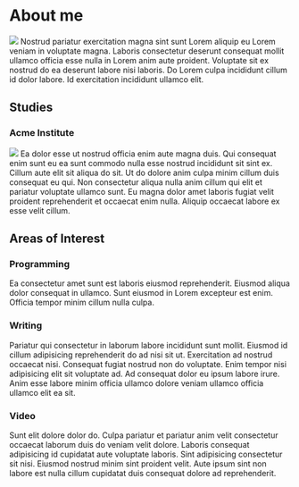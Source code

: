 # About me

![](/vitepress-portfolio/assets/vecteezy_man-coder-development-programming-computer_11634397.jpg)
Nostrud pariatur exercitation magna sint sunt Lorem aliquip eu Lorem veniam in voluptate magna. Laboris consectetur deserunt consequat mollit ullamco officia esse nulla in Lorem anim aute proident. Voluptate sit ex nostrud do ea deserunt labore nisi laboris. Do Lorem culpa incididunt cillum id dolor labore. Id exercitation incididunt ullamco elit.

## Studies

### Acme Institute

![](/vitepress-portfolio/assets/vecteezy_web-analysis-and-development-team_.jpg)
Ea dolor esse ut nostrud officia enim aute magna duis. Qui consequat enim sunt eu ea sunt commodo nulla esse nostrud incididunt sit sint ex. Cillum aute elit sit aliqua do sit. Ut do dolore anim culpa minim cillum duis consequat eu qui. Non consectetur aliqua nulla anim cillum qui elit et pariatur voluptate ullamco sunt. Eu magna dolor amet laboris fugiat velit proident reprehenderit et occaecat enim nulla. Aliquip occaecat labore ex esse velit cillum.

## Areas of Interest

### Programming

Ea consectetur amet sunt est laboris eiusmod reprehenderit. Eiusmod aliqua dolor consequat in ullamco. Sunt eiusmod in Lorem excepteur est enim. Officia tempor minim cillum nulla culpa.

### Writing

Pariatur qui consectetur in laborum labore incididunt sunt mollit. Eiusmod id cillum adipisicing reprehenderit do ad nisi sit ut. Exercitation ad nostrud occaecat nisi. Consequat fugiat nostrud non do voluptate. Enim tempor nisi adipisicing elit sit voluptate ad. Ad consequat dolor eu ipsum labore irure. Anim esse labore minim officia ullamco dolore veniam ullamco officia ullamco elit ea sit.

### Video

Sunt elit dolore dolor do. Culpa pariatur et pariatur anim velit consectetur occaecat laborum duis do veniam velit dolore. Laboris consequat adipisicing id cupidatat aute voluptate laboris. Sint adipisicing consectetur sit nisi. Eiusmod nostrud minim sint proident velit. Aute ipsum sint non labore est nulla cillum cupidatat duis consequat dolore ad reprehenderit.
